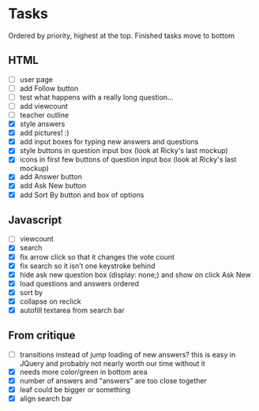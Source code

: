 # Tasks

Ordered by priority, highest at the top. Finished tasks move to bottom

## HTML
 - [ ] user page
 - [ ] add Follow button
 - [ ] test what happens with a really long question...
 - [ ] add viewcount
 - [ ] teacher outline
 - [x] style answers
 - [x] add pictures! :)
 - [x] add input boxes for typing new answers and questions
 - [x] style buttons in question input box (look at Ricky's last mockup)
 - [x] icons in first few buttons of question input box (look at Ricky's last mockup)
 - [x] add Answer button
 - [x] add Ask New button
 - [x] add Sort By button and box of options

## Javascript
 - [ ] viewcount
 - [x] search
 - [x] fix arrow click so that it changes the vote count
 - [x] fix search so it isn&rsquo;t one keystroke behind
 - [x] hide ask new question box (display: none;) and show on click Ask New
 - [x] load questions and answers ordered
 - [x] sort by
 - [x] collapse on reclick
 - [x] autofill textarea from search bar

## From critique
 - [ ] transitions instead of jump loading of new answers? this is easy in
       JQuery and probably not nearly worth our time without it
 - [x] needs more color/green in bottom area
 - [x] number of answers and "answers" are too close together
 - [x] leaf could be bigger or something
 - [x] align search bar
